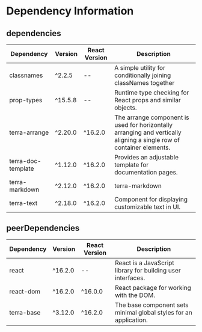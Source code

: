 # Dependency Information

## dependencies
| Dependency | Version | React Version | Description |
|-|-|-|-|
| classnames | ^2.2.5 | -- | A simple utility for conditionally joining classNames together |
| prop-types | ^15.5.8 | -- | Runtime type checking for React props and similar objects. |
| terra-arrange | ^2.20.0 | ^16.2.0 | The arrange component is used for horizontally arranging and vertically aligning a single row of container elements. |
| terra-doc-template | ^1.12.0 | ^16.2.0 | Provides an adjustable template for documentation pages. |
| terra-markdown | ^2.12.0 | ^16.2.0 | terra-markdown |
| terra-text | ^2.18.0 | ^16.2.0 | Component for displaying customizable text in UI. |

## peerDependencies
| Dependency | Version | React Version | Description |
|-|-|-|-|
| react | ^16.2.0 | -- | React is a JavaScript library for building user interfaces. |
| react-dom | ^16.2.0 | ^16.0.0 | React package for working with the DOM. |
| terra-base | ^3.12.0 | ^16.2.0 | The base component sets minimal global styles for an application. |
